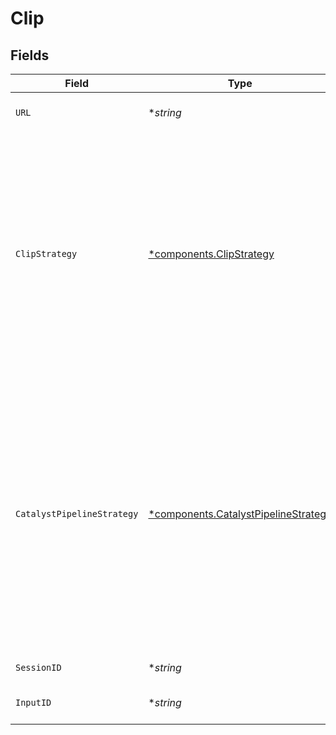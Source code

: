 # Clip


## Fields

| Field                                                                                                                                                                                                                        | Type                                                                                                                                                                                                                         | Required                                                                                                                                                                                                                     | Description                                                                                                                                                                                                                  | Example                                                                                                                                                                                                                      |
| ---------------------------------------------------------------------------------------------------------------------------------------------------------------------------------------------------------------------------- | ---------------------------------------------------------------------------------------------------------------------------------------------------------------------------------------------------------------------------- | ---------------------------------------------------------------------------------------------------------------------------------------------------------------------------------------------------------------------------- | ---------------------------------------------------------------------------------------------------------------------------------------------------------------------------------------------------------------------------- | ---------------------------------------------------------------------------------------------------------------------------------------------------------------------------------------------------------------------------- |
| `URL`                                                                                                                                                                                                                        | **string*                                                                                                                                                                                                                    | :heavy_minus_sign:                                                                                                                                                                                                           | URL of the asset to "clip"                                                                                                                                                                                                   | https://asset-cdn.lp-playback.monster/hls/1bde4o2i6xycudoy/static360p0.mp4                                                                                                                                                   |
| `ClipStrategy`                                                                                                                                                                                                               | [*components.ClipStrategy](../../models/components/clipstrategy.md)                                                                                                                                                          | :heavy_minus_sign:                                                                                                                                                                                                           | Strategy to use for clipping the asset. If not specified, the default strategy that Catalyst is configured for will be used. This field only available for admin users, and is only used for E2E testing.                    |                                                                                                                                                                                                                              |
| `CatalystPipelineStrategy`                                                                                                                                                                                                   | [*components.CatalystPipelineStrategy](../../models/components/catalystpipelinestrategy.md)                                                                                                                                  | :heavy_minus_sign:                                                                                                                                                                                                           | Force to use a specific strategy in the Catalyst pipeline. If not specified, the default strategy that Catalyst is configured for will be used. This field only available for admin users, and is only used for E2E testing. | catalyst_ffmpeg                                                                                                                                                                                                              |
| `SessionID`                                                                                                                                                                                                                  | **string*                                                                                                                                                                                                                    | :heavy_minus_sign:                                                                                                                                                                                                           | ID of the session                                                                                                                                                                                                            | d32ae9e6-c459-4931-9898-e86e2f5e7e16                                                                                                                                                                                         |
| `InputID`                                                                                                                                                                                                                    | **string*                                                                                                                                                                                                                    | :heavy_minus_sign:                                                                                                                                                                                                           | ID of the input asset or stream                                                                                                                                                                                              | 09F8B46C-61A0-4254-9875-F71F4C605BC7                                                                                                                                                                                         |